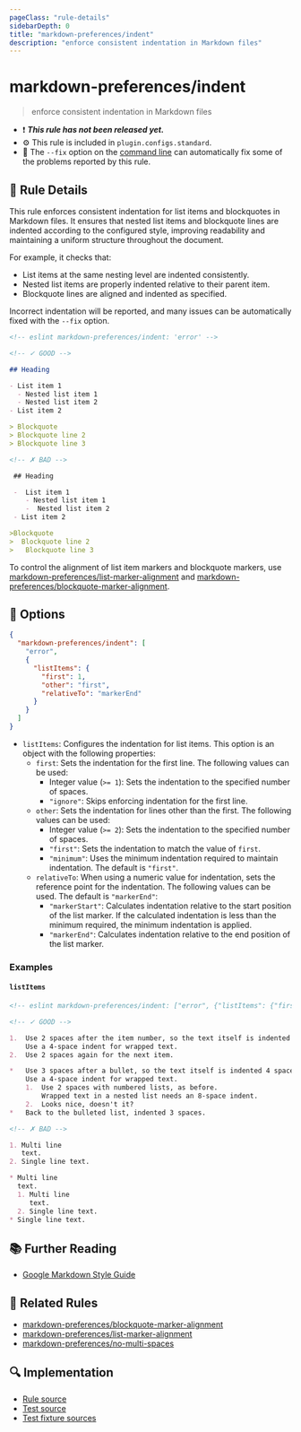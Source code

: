 ```yaml
---
pageClass: "rule-details"
sidebarDepth: 0
title: "markdown-preferences/indent"
description: "enforce consistent indentation in Markdown files"
---
```


# markdown-preferences/indent

> enforce consistent indentation in Markdown files

- ❗ <badge text="This rule has not been released yet." vertical="middle" type="error"> **_This rule has not been released yet._** </badge>
- ⚙️ This rule is included in `plugin.configs.standard`.
- 🔧 The `--fix` option on the [command line](https://eslint.org/docs/user-guide/command-line-interface#fixing-problems) can automatically fix some of the problems reported by this rule.

## 📖 Rule Details

This rule enforces consistent indentation for list items and blockquotes in Markdown files. It ensures that nested list items and blockquote lines are indented according to the configured style, improving readability and maintaining a uniform structure throughout the document.

For example, it checks that:

- List items at the same nesting level are indented consistently.
- Nested list items are properly indented relative to their parent item.
- Blockquote lines are aligned and indented as specified.

Incorrect indentation will be reported, and many issues can be automatically fixed with the `--fix` option.

<!-- prettier-ignore-start -->

<!-- eslint-skip -->

```md
<!-- eslint markdown-preferences/indent: 'error' -->

<!-- ✓ GOOD -->

## Heading

- List item 1
  - Nested list item 1
  - Nested list item 2
- List item 2

> Blockquote
> Blockquote line 2
> Blockquote line 3

<!-- ✗ BAD -->

 ## Heading

 -  List item 1
    - Nested list item 1
    -  Nested list item 2
 - List item 2

>Blockquote
>  Blockquote line 2
>   Blockquote line 3
```

<!-- prettier-ignore-end -->

To control the alignment of list item markers and blockquote markers, use [markdown-preferences/list-marker-alignment] and [markdown-preferences/blockquote-marker-alignment].

## 🔧 Options

```json
{
  "markdown-preferences/indent": [
    "error",
    {
      "listItems": {
        "first": 1,
        "other": "first",
        "relativeTo": "markerEnd"
      }
    }
  ]
}
```

- `listItems`: Configures the indentation for list items. This option is an object with the following properties:
  - `first`: Sets the indentation for the first line. The following values can be used:
    - Integer value (`>= 1`): Sets the indentation to the specified number of spaces.
    - `"ignore"`: Skips enforcing indentation for the first line.
  - `other`: Sets the indentation for lines other than the first. The following values can be used:
    - Integer value (`>= 2`): Sets the indentation to the specified number of spaces.
    - `"first"`: Sets the indentation to match the value of `first`.
    - `"minimum"`: Uses the minimum indentation required to maintain indentation. The default is `"first"`.
  - `relativeTo`: When using a numeric value for indentation, sets the reference point for the indentation. The following values can be used. The default is `"markerEnd"`:
    - `"markerStart"`: Calculates indentation relative to the start position of the list marker. If the calculated indentation is less than the minimum required, the minimum indentation is applied.
    - `"markerEnd"`: Calculates indentation relative to the end position of the list marker.

### Examples

#### `listItems`

<!-- prettier-ignore-start -->

<!-- eslint-skip -->

```md
<!-- eslint markdown-preferences/indent: ["error", {"listItems": {"first": 4, "other": 4, "relativeTo": "markerStart"}}] -->

<!-- ✓ GOOD -->

1.  Use 2 spaces after the item number, so the text itself is indented 4 spaces.
    Use a 4-space indent for wrapped text.
2.  Use 2 spaces again for the next item.

*   Use 3 spaces after a bullet, so the text itself is indented 4 spaces.
    Use a 4-space indent for wrapped text.
    1.  Use 2 spaces with numbered lists, as before.
        Wrapped text in a nested list needs an 8-space indent.
    2.  Looks nice, doesn't it?
*   Back to the bulleted list, indented 3 spaces.

<!-- ✗ BAD -->

1. Multi line
   text.
2. Single line text.

* Multi line
  text.
  1. Multi line
     text.
  2. Single line text.
* Single line text.
```

<!-- prettier-ignore-end -->

## 📚 Further Reading

- [Google Markdown Style Guide](https://google.github.io/styleguide/docguide/style.html)

## 👫 Related Rules

- [markdown-preferences/blockquote-marker-alignment]
- [markdown-preferences/list-marker-alignment]
- [markdown-preferences/no-multi-spaces](./no-multi-spaces.md)

[markdown-preferences/blockquote-marker-alignment]: ./blockquote-marker-alignment.md
[markdown-preferences/list-marker-alignment]: ./list-marker-alignment.md

## 🔍 Implementation

<!-- eslint-disable markdown-links/no-dead-urls -- Auto generated -->

- [Rule source](https://github.com/ota-meshi/eslint-plugin-markdown-preferences/blob/main/src/rules/indent.ts)
- [Test source](https://github.com/ota-meshi/eslint-plugin-markdown-preferences/blob/main/tests/src/rules/indent.ts)
- [Test fixture sources](https://github.com/ota-meshi/eslint-plugin-markdown-preferences/tree/main/tests/fixtures/rules/indent)

<!-- eslint-enable markdown-links/no-dead-urls -- Auto generated -->
